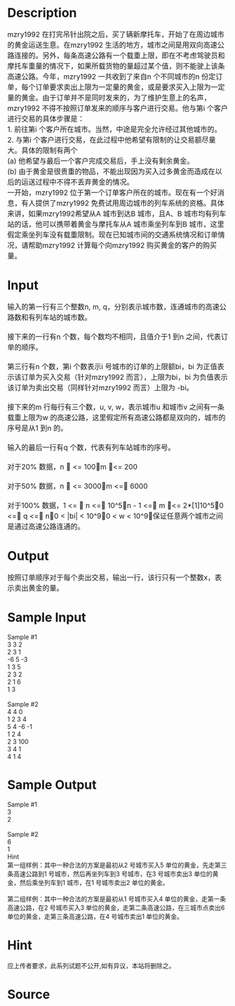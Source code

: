 
# Description

<div class="content"><div align="left"><span style="font-size: medium">mzry1992 在打完吊针出院之后，买了辆新摩托车，开始了在周边城市的黄金运送生意。在mzry1992 生活的地方，城市之间是用双向高速公路连接的。另外，每条高速公路有一个载重上限，即在不考虑驾驶员和摩托车重量的情况下，如果所载货物的量超过某个值，则不能驶上该条高速公路。今年，mzry1992 一共收到了来自n 个不同城市的n 份定订单，每个订单要求卖出上限为一定量的黄金，或是要求买入上限为一定量的黄金。由于订单并不是同时发来的，为了维护生意上的名声，mzry1992 不得不按照订单发来的顺序与客户进行交易。他与第i 个客户进行交易的具体步骤是：</span></div>
<div align="left"><span style="font-size: medium">1. 前往第i 个客户所在城市。当然，中途是完全允许经过其他城市的。</span></div>
<div align="left"><span style="font-size: medium">2. 与第i 个客户进行交易，在此过程中他希望有限制的让交易额尽量大。具体的限制有两个</span></div>
<div align="left"><span style="font-size: medium">(a) 他希望与最后一个客户完成交易后，手上没有剩余黄金。</span></div>
<div align="left"><span style="font-size: medium">(b) 由于黄金是很贵重的物品，不能出现因为买入过多黄金而造成在以后的运送过程中不得不丢弃黄金的情况。</span></div>
<div align="left"><span style="font-size: medium">一开始，mzry1992 位于第一个订单客户所在的城市。现在有一个好消息，有人提供了mzry1992 免费试用周边城市的列车系统的资格。具体来讲，如果mzry1992希望从A 城市到达B 城市，且A、B 城市均有列车站的话，他可以携带着黄金与摩托车从A 城市乘坐列车到B 城市，这里假定乘坐列车没有载重限制。现在已知城市间的交通系统情况和订单情况，请帮助mzry1992 计算每个向mzry1992 购买黄金的客户的购买量。</span></div></div>

# Input

<div class="content"><div align="left"><span style="font-size: medium">输入的第一行有三个整数n, m, q，分别表示城市数，连通城市的高速公路数和有列车站的城市数。<br/>
<br/>
接下来的一行有n 个数，每个数均不相同，且值介于1 到n 之间，代表订单的顺序。<br/>
<br/>
第三行有n 个数，第i 个数表示i 号城市的订单的上限额bi，bi 为正值表示该订单为买入交易（针对mzry1992 而言），上限为bi，bi 为负值表示该订单为卖出交易（同样针对mzry1992 而言）上限为 -bi。<br/>
<br/>
接下来的m 行每行有三个数，u, v, w，表示城市u 和城市v 之间有一条载重上限为w 的高速公路，这里假定所有高速公路都是双向的，城市的序号是从1 到n 的。<br/>
<br/>
输入的最后一行有q 个数，代表有列车站城市的序号。<br/>
<br/>
对于20% 数据，n  &lt;= 100，m &lt;= 200<br/>
<br/>
对于50% 数据，n  &lt;= 3000，m &lt;= 6000<br/>
<br/>
对于100% 数据，1 &lt;=  n &lt;= 10^5，n - 1 &lt;= m &lt;= 2*[1]10^5，0 &lt;= q &lt;= n，0 &lt; |bi| &lt; 10^9，0 &lt; w &lt; 10^9，保证任意两个城市之间是通过高速公路连通的。 </span></div></div>

# Output

<div class="content"><div align="left"><span style="font-size: medium">按照订单顺序对于每个卖出交易，输出一行，该行只有一个整数x，表示卖出黄金的量。</span></div></div>

# Sample Input

<div class="content"><span class="sampledata">Sample #1<br/>
3 3 2<br/>
2 3 1<br/>
-6 5 -3<br/>
1 3 5<br/>
2 3 2<br/>
2 1 6<br/>
1 3<br/>
<br/>
Sample #2<br/>
4 4 0<br/>
1 2 3 4<br/>
5 4 -6 -1<br/>
1 2 4<br/>
2 3 100<br/>
3 4 1<br/>
4 1 4 <br/>
</span></div>

# Sample Output

<div class="content"><span class="sampledata">Sample #1<br/>
3<br/>
2<br/>
<br/>
Sample #2<br/>
6<br/>
1 <br/>
Hint<br/>
第一组样例：其中一种合法的方案是最初从2 号城市买入5 单位的黄金，先走第三条高速公路到1 号城市，然后再坐列车到3 号城市，在3 号城市卖出3 单位的黄金，然后乘坐列车到1 城市，在1 号城市卖出2 单位的黄金。<br/>
<br/>
第二组样例：其中一种合法的方案是最初从1 号城市买入4 单位的黄金，走第一条高速公路，在2 号城市买入3 单位的黄金，走第二条高速公路，在三城市点卖出6 单位的黄金，走第三条高速公路，在4 号城市卖出1 单位的黄金。 </span></div>

# Hint

<div class="content"><p></p><p>应上传者要求，此系列试题不公开,如有异议，本站将删除之。</p><p></p></div>

# Source

<div class="content"><p><a href="problemset.php?search="></a></p></div>

